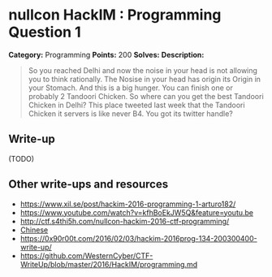 # nullcon HackIM : Programming Question 1

**Category:** Programming
**Points:** 200
**Solves:**
**Description:**

> So you reached Delhi and now the noise in your head is not allowing you to think rationally. The Nosise in your head has origin its Origin in your Stomach. And this is a big hunger. You can finish one or probably 2 Tandoori Chicken. So where can you get the best Tandoori Chicken in Delhi? This place tweeted last week that the Tandoori Chicken it servers is like never B4. You got its twitter handle?


## Write-up

(TODO)

## Other write-ups and resources

* <https://www.xil.se/post/hackim-2016-programming-1-arturo182/>
* <https://www.youtube.com/watch?v=kfhBoEkJW5Q&feature=youtu.be>
* <http://ctf.s4thi5h.com/nullcon-hackim-2016-ctf-programming/>
* [Chinese](http://www.cnblogs.com/Christmas/p/5176333.html)
* <https://0x90r00t.com/2016/02/03/hackim-2016prog-134-200300400-write-up/>
* <https://github.com/WesternCyber/CTF-WriteUp/blob/master/2016/HackIM/programming.md>
